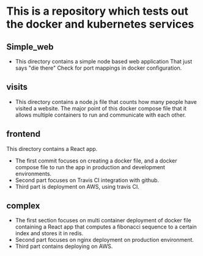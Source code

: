 # This is a repository which tests out the docker and kubernetes services

## **Simple_web**

- This directory contains a simple node based web application That just says "die there"
  Check for port mappings in docker configuration.

## **visits**

- This directory contains a node.js file that counts how many people have visited a website. The major point of this
  docker compose file that it allows multiple containers to run and communicate with each other.

## **frontend**

This directory contains a React app.

- The first commit focuses on creating a docker file, and a docker compose file to run the app in production and
  development environments.
- Second part focuses on Travis CI integration with github.
- Third part is deployment on AWS, using travis CI.

## **complex**

- The first section focuses on multi container deployment of docker file containing a React app that computes a
  fibonacci sequence to a certain index and stores it in redis.
- Second part focuses on nginx deployment on production environment.
- Third part contains deploying on AWS.